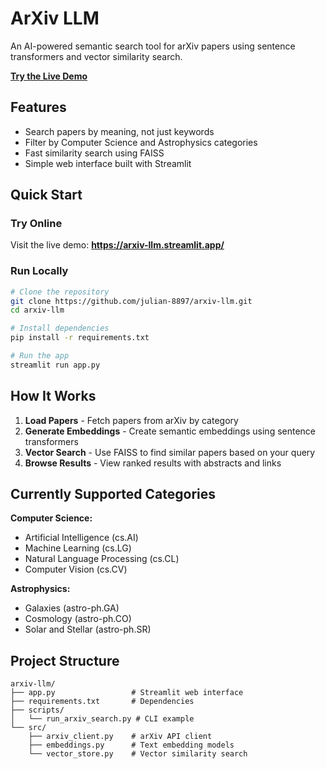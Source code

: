 # ArXiv LLM

An AI-powered semantic search tool for arXiv papers using sentence transformers and vector similarity search.

**[Try the Live Demo](https://arxiv-llm.streamlit.app/)**

## Features

- Search papers by meaning, not just keywords
- Filter by Computer Science and Astrophysics categories
- Fast similarity search using FAISS
- Simple web interface built with Streamlit

## Quick Start

### Try Online

Visit the live demo: **https://arxiv-llm.streamlit.app/**

### Run Locally

```bash
# Clone the repository
git clone https://github.com/julian-8897/arxiv-llm.git
cd arxiv-llm

# Install dependencies
pip install -r requirements.txt

# Run the app
streamlit run app.py
```

## How It Works

1. **Load Papers** - Fetch papers from arXiv by category
2. **Generate Embeddings** - Create semantic embeddings using sentence transformers
3. **Vector Search** - Use FAISS to find similar papers based on your query
4. **Browse Results** - View ranked results with abstracts and links

## Currently Supported Categories

**Computer Science:**

- Artificial Intelligence (cs.AI)
- Machine Learning (cs.LG)
- Natural Language Processing (cs.CL)
- Computer Vision (cs.CV)

**Astrophysics:**

- Galaxies (astro-ph.GA)
- Cosmology (astro-ph.CO)
- Solar and Stellar (astro-ph.SR)

## Project Structure

```text
arxiv-llm/
├── app.py                 # Streamlit web interface
├── requirements.txt       # Dependencies
├── scripts/
│   └── run_arxiv_search.py # CLI example
└── src/
    ├── arxiv_client.py    # arXiv API client
    ├── embeddings.py      # Text embedding models
    └── vector_store.py    # Vector similarity search
```
